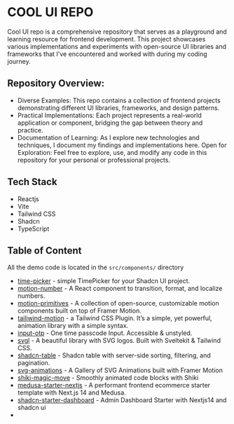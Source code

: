 # COOL UI REPO

Cool UI repo is a comprehensive repository that serves as a playground and learning resource for frontend development. This project showcases various implementations and experiments with open-source UI libraries and frameworks that I've encountered and worked with during my coding journey.

## Repository Overview:
- Diverse Examples: This repo contains a collection of frontend projects demonstrating different UI libraries, frameworks, and design patterns.
- Practical Implementations: Each project represents a real-world application or component, bridging the gap between theory and practice.
- Documentation of Learning: As I explore new technologies and techniques, I document my findings and implementations here.
Open for Exploration: Feel free to explore, use, and modify any code in this repository for your personal or professional projects.

## Tech Stack

- Reactjs
- Vite
- Tailwind CSS
- Shadcn
- TypeScript

## Table of Content
All the demo code is located in the `src/components/` directory

- [time-picker](https://github.com/openstatusHQ/time-picker/tree/main) - simple TimePicker for your Shadcn UI project.
- [motion-number](https://github.com/barvian/number-flow) - A React component to transition, format, and localize numbers.
- [motion-primitives](https://github.com/ibelick/motion-primitives) - A collection of open-source, customizable motion components built on top of Framer Motion.
- [tailiwind-motion](https://github.com/romboHQ/tailwindcss-motion) - a Tailwind CSS Plugin. It’s a simple, yet powerful, animation library with a simple syntax.
- [input-otp](https://github.com/guilhermerodz/input-otp) - One time passcode Input. Accessible & unstyled.
- [svgl](https://github.com/pheralb/svgl) - A beautiful library with SVG logos. Built with Sveltekit & Tailwind CSS.
- [shadcn-table](https://github.com/sadmann7/shadcn-table) - Shadcn table with server-side sorting, filtering, and pagination.
- [svg-animations](https://github.com/nirnejak/svg-animations) - A Gallery of SVG Animations built with Framer Motion
- [shiki-magic-move](https://github.com/shikijs/shiki-magic-move) - Smoothly animated code blocks with Shiki
- [medusa-starter-nextjs](https://github.com/medusajs/nextjs-starter-medusa) - A performant frontend ecommerce starter template with Next.js 14 and Medusa.
- [shadcn-starter-dashboard](https://github.com/Kiranism/next-shadcn-dashboard-starter) - Admin Dashboard Starter with Nextjs14 and shadcn ui
- 

